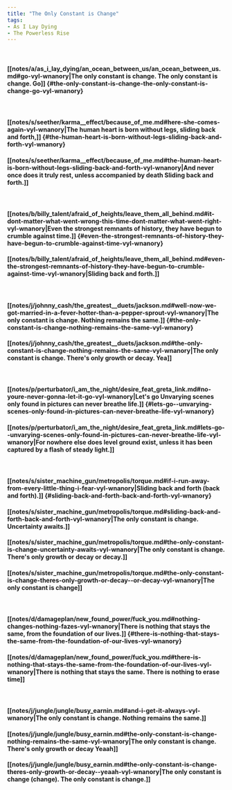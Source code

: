 ```yaml
---
title: "The Only Constant is Change"
tags:
- As I Lay Dying
- The Powerless Rise
---
```

&nbsp;
#### [[notes/a/as_i_lay_dying/an_ocean_between_us/an_ocean_between_us.md#go-vyl-wnanory|The only constant is change. The only constant is change. Go]] {#the-only-constant-is-change-the-only-constant-is-change-go-vyl-wnanory}
&nbsp;
#### [[notes/s/seether/karma__effect/because_of_me.md#here-she-comes-again-vyl-wnanory|The human heart is born without legs, sliding back and forth,]] {#the-human-heart-is-born-without-legs-sliding-back-and-forth-vyl-wnanory}
#### [[notes/s/seether/karma__effect/because_of_me.md#the-human-heart-is-born-without-legs-sliding-back-and-forth-vyl-wnanory|And never once does it truly rest, unless accompanied by death  Sliding back and forth.]]
&nbsp;
#### [[notes/b/billy_talent/afraid_of_heights/leave_them_all_behind.md#it-dont-matter-what-went-wrong-this-time-dont-matter-what-went-right-vyl-wnanory|Even the strongest remnants of history, they have begun to crumble against time.]] {#even-the-strongest-remnants-of-history-they-have-begun-to-crumble-against-time-vyl-wnanory}
#### [[notes/b/billy_talent/afraid_of_heights/leave_them_all_behind.md#even-the-strongest-remnants-of-history-they-have-begun-to-crumble-against-time-vyl-wnanory|Sliding back and forth.]]
&nbsp;
#### [[notes/j/johnny_cash/the_greatest__duets/jackson.md#well-now-we-got-married-in-a-fever-hotter-than-a-pepper-sprout-vyl-wnanory|The only constant is change. Nothing remains the same.]] {#the-only-constant-is-change-nothing-remains-the-same-vyl-wnanory}
#### [[notes/j/johnny_cash/the_greatest__duets/jackson.md#the-only-constant-is-change-nothing-remains-the-same-vyl-wnanory|The only constant is change. There's only growth or decay. Yea]]
&nbsp;
#### [[notes/p/perturbator/i_am_the_night/desire_feat_greta_link.md#no-youre-never-gonna-let-it-go-vyl-wnanory|Let's go  Unvarying scenes only found in pictures can never breathe life.]] {#lets-go--unvarying-scenes-only-found-in-pictures-can-never-breathe-life-vyl-wnanory}
#### [[notes/p/perturbator/i_am_the_night/desire_feat_greta_link.md#lets-go--unvarying-scenes-only-found-in-pictures-can-never-breathe-life-vyl-wnanory|For nowhere else does level ground exist, unless it has been captured by a flash of steady light.]]
&nbsp;
#### [[notes/s/sister_machine_gun/metropolis/torque.md#if-i-run-away-from-every-little-thing-i-fear-vyl-wnanory|Sliding back and forth (back and forth).]] {#sliding-back-and-forth-back-and-forth-vyl-wnanory}
#### [[notes/s/sister_machine_gun/metropolis/torque.md#sliding-back-and-forth-back-and-forth-vyl-wnanory|The only constant is change. Uncertainty awaits.]]
#### [[notes/s/sister_machine_gun/metropolis/torque.md#the-only-constant-is-change-uncertainty-awaits-vyl-wnanory|The only constant is change. There's only growth or decay  or decay.]]
#### [[notes/s/sister_machine_gun/metropolis/torque.md#the-only-constant-is-change-theres-only-growth-or-decay--or-decay-vyl-wnanory|The only constant is change]]
&nbsp;
#### [[notes/d/damageplan/new_found_power/fuck_you.md#nothing-changes-nothing-fazes-vyl-wnanory|There is nothing that stays the same, from the foundation of our lives.]] {#there-is-nothing-that-stays-the-same-from-the-foundation-of-our-lives-vyl-wnanory}
#### [[notes/d/damageplan/new_found_power/fuck_you.md#there-is-nothing-that-stays-the-same-from-the-foundation-of-our-lives-vyl-wnanory|There is nothing that stays the same. There is nothing to erase time]]
&nbsp;
#### [[notes/j/jungle/jungle/busy_earnin.md#and-i-get-it-always-vyl-wnanory|The only constant is change. Nothing remains the same.]]
#### [[notes/j/jungle/jungle/busy_earnin.md#the-only-constant-is-change-nothing-remains-the-same-vyl-wnanory|The only constant is change. There's only growth or decay  Yeaah]]
#### [[notes/j/jungle/jungle/busy_earnin.md#the-only-constant-is-change-theres-only-growth-or-decay--yeaah-vyl-wnanory|The only constant is change (change). The only constant is change.]]
